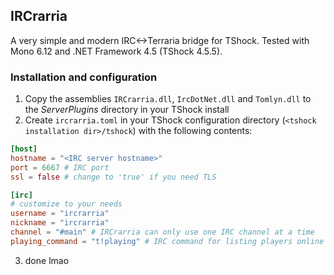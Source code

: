 ## IRCrarria
A very simple and modern IRC<->Terraria bridge for TShock. Tested with Mono 6.12 and .NET Framework 4.5 (TShock 4.5.5).
### Installation and configuration
1. Copy the assemblies `IRCrarria.dll`, `IrcDotNet.dll` and `Tomlyn.dll` to the *ServerPlugins* directory in your TShock install
2. Create `ircrarria.toml` in your TShock configuration directory (`<tshock installation dir>/tshock`) with the following contents:
```toml
[host]
hostname = "<IRC server hostname>"
port = 6667 # IRC port
ssl = false # change to 'true' if you need TLS

[irc]
# customize to your needs
username = "ircrarria"
nickname = "ircrarria"
channel = "#main" # IRCrarria can only use one IRC channel at a time
playing_command = "t!playing" # IRC command for listing players online
```
3. done lmao
